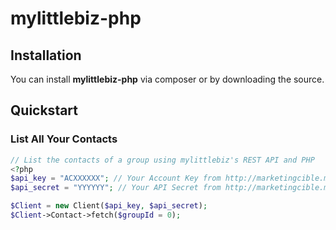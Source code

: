 # mylittlebiz-php

## Installation

You can install **mylittlebiz-php** via composer or by downloading the source.

## Quickstart

### List All Your Contacts

```php
// List the contacts of a group using mylittlebiz's REST API and PHP
<?php
$api_key = "ACXXXXXX"; // Your Account Key from http://marketingcible.mylittlebiz.fr/account
$api_secret = "YYYYYY"; // Your API Secret from http://marketingcible.mylittlebiz.fr/account

$Client = new Client($api_key, $api_secret);
$Client->Contact->fetch($groupId = 0);

```